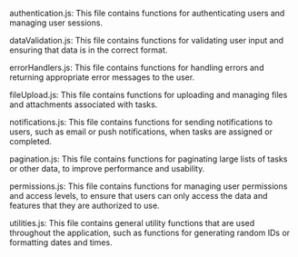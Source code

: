 authentication.js: This file contains functions for authenticating users and managing user sessions.

dataValidation.js: This file contains functions for validating user input and ensuring that data is in the correct format.

errorHandlers.js: This file contains functions for handling errors and returning appropriate error messages to the user.

fileUpload.js: This file contains functions for uploading and managing files and attachments associated with tasks.

notifications.js: This file contains functions for sending notifications to users, such as email or push notifications, when tasks are assigned or completed.

pagination.js: This file contains functions for paginating large lists of tasks or other data, to improve performance and usability.

permissions.js: This file contains functions for managing user permissions and access levels, to ensure that users can only access the data and features that they are authorized to use.

utilities.js: This file contains general utility functions that are used throughout the application, such as functions for generating random IDs or formatting dates and times.
